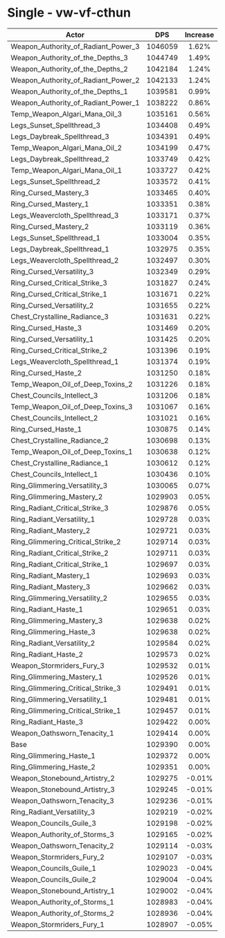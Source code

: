 # Single - vw-vf-cthun
| Actor | DPS | Increase |
|---|:---:|:---:|
|Weapon_Authority_of_Radiant_Power_3|1046059|1.62%|
|Weapon_Authority_of_the_Depths_3|1044749|1.49%|
|Weapon_Authority_of_the_Depths_2|1042184|1.24%|
|Weapon_Authority_of_Radiant_Power_2|1042133|1.24%|
|Weapon_Authority_of_the_Depths_1|1039581|0.99%|
|Weapon_Authority_of_Radiant_Power_1|1038222|0.86%|
|Temp_Weapon_Algari_Mana_Oil_3|1035161|0.56%|
|Legs_Sunset_Spellthread_3|1034408|0.49%|
|Legs_Daybreak_Spellthread_3|1034391|0.49%|
|Temp_Weapon_Algari_Mana_Oil_2|1034199|0.47%|
|Legs_Daybreak_Spellthread_2|1033749|0.42%|
|Temp_Weapon_Algari_Mana_Oil_1|1033727|0.42%|
|Legs_Sunset_Spellthread_2|1033572|0.41%|
|Ring_Cursed_Mastery_3|1033465|0.40%|
|Ring_Cursed_Mastery_1|1033351|0.38%|
|Legs_Weavercloth_Spellthread_3|1033171|0.37%|
|Ring_Cursed_Mastery_2|1033119|0.36%|
|Legs_Sunset_Spellthread_1|1033004|0.35%|
|Legs_Daybreak_Spellthread_1|1032975|0.35%|
|Legs_Weavercloth_Spellthread_2|1032497|0.30%|
|Ring_Cursed_Versatility_3|1032349|0.29%|
|Ring_Cursed_Critical_Strike_3|1031827|0.24%|
|Ring_Cursed_Critical_Strike_1|1031671|0.22%|
|Ring_Cursed_Versatility_2|1031655|0.22%|
|Chest_Crystalline_Radiance_3|1031631|0.22%|
|Ring_Cursed_Haste_3|1031469|0.20%|
|Ring_Cursed_Versatility_1|1031425|0.20%|
|Ring_Cursed_Critical_Strike_2|1031396|0.19%|
|Legs_Weavercloth_Spellthread_1|1031374|0.19%|
|Ring_Cursed_Haste_2|1031250|0.18%|
|Temp_Weapon_Oil_of_Deep_Toxins_2|1031226|0.18%|
|Chest_Councils_Intellect_3|1031206|0.18%|
|Temp_Weapon_Oil_of_Deep_Toxins_3|1031067|0.16%|
|Chest_Councils_Intellect_2|1031021|0.16%|
|Ring_Cursed_Haste_1|1030875|0.14%|
|Chest_Crystalline_Radiance_2|1030698|0.13%|
|Temp_Weapon_Oil_of_Deep_Toxins_1|1030638|0.12%|
|Chest_Crystalline_Radiance_1|1030612|0.12%|
|Chest_Councils_Intellect_1|1030436|0.10%|
|Ring_Glimmering_Versatility_3|1030065|0.07%|
|Ring_Glimmering_Mastery_2|1029903|0.05%|
|Ring_Radiant_Critical_Strike_3|1029876|0.05%|
|Ring_Radiant_Versatility_1|1029728|0.03%|
|Ring_Radiant_Mastery_2|1029721|0.03%|
|Ring_Glimmering_Critical_Strike_2|1029714|0.03%|
|Ring_Radiant_Critical_Strike_2|1029711|0.03%|
|Ring_Radiant_Critical_Strike_1|1029697|0.03%|
|Ring_Radiant_Mastery_1|1029693|0.03%|
|Ring_Radiant_Mastery_3|1029662|0.03%|
|Ring_Glimmering_Versatility_2|1029655|0.03%|
|Ring_Radiant_Haste_1|1029651|0.03%|
|Ring_Glimmering_Mastery_3|1029638|0.02%|
|Ring_Glimmering_Haste_3|1029638|0.02%|
|Ring_Radiant_Versatility_2|1029584|0.02%|
|Ring_Radiant_Haste_2|1029573|0.02%|
|Weapon_Stormriders_Fury_3|1029532|0.01%|
|Ring_Glimmering_Mastery_1|1029526|0.01%|
|Ring_Glimmering_Critical_Strike_3|1029491|0.01%|
|Ring_Glimmering_Versatility_1|1029481|0.01%|
|Ring_Glimmering_Critical_Strike_1|1029457|0.01%|
|Ring_Radiant_Haste_3|1029422|0.00%|
|Weapon_Oathsworn_Tenacity_1|1029414|0.00%|
|Base|1029390|0.00%|
|Ring_Glimmering_Haste_1|1029372|0.00%|
|Ring_Glimmering_Haste_2|1029351|0.00%|
|Weapon_Stonebound_Artistry_2|1029275|-0.01%|
|Weapon_Stonebound_Artistry_3|1029245|-0.01%|
|Weapon_Oathsworn_Tenacity_3|1029236|-0.01%|
|Ring_Radiant_Versatility_3|1029219|-0.02%|
|Weapon_Councils_Guile_3|1029198|-0.02%|
|Weapon_Authority_of_Storms_3|1029165|-0.02%|
|Weapon_Oathsworn_Tenacity_2|1029114|-0.03%|
|Weapon_Stormriders_Fury_2|1029107|-0.03%|
|Weapon_Councils_Guile_1|1029023|-0.04%|
|Weapon_Councils_Guile_2|1029004|-0.04%|
|Weapon_Stonebound_Artistry_1|1029002|-0.04%|
|Weapon_Authority_of_Storms_1|1028983|-0.04%|
|Weapon_Authority_of_Storms_2|1028936|-0.04%|
|Weapon_Stormriders_Fury_1|1028907|-0.05%|
